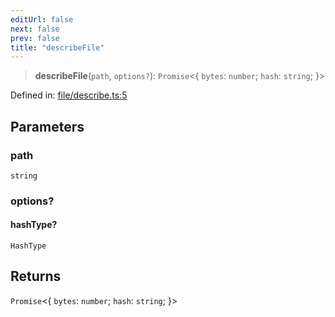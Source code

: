 ```yaml
---
editUrl: false
next: false
prev: false
title: "describeFile"
---
```


> **describeFile**(`path`, `options?`): `Promise`\<\{ `bytes`: `number`; `hash`: `string`; \}\>

Defined in: [file/describe.ts:5](https://github.com/datisthq/dpkit/blob/5891634de8175d14853313e208ffbae144fd78eb/file/file/describe.ts#L5)

## Parameters

### path

`string`

### options?

#### hashType?

`HashType`

## Returns

`Promise`\<\{ `bytes`: `number`; `hash`: `string`; \}\>
